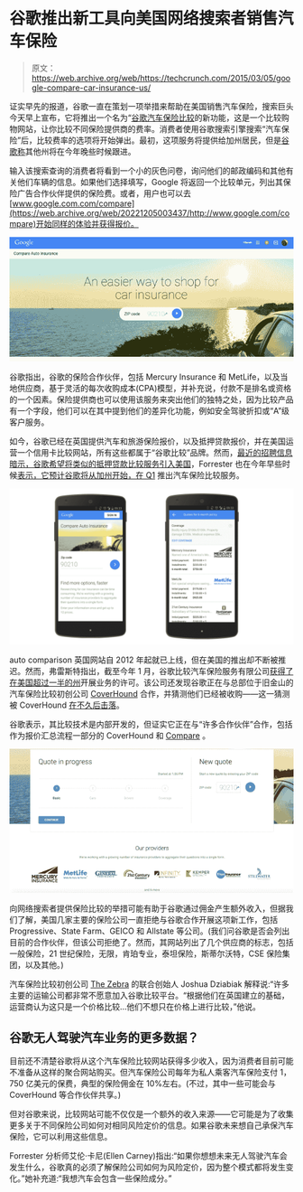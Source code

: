 # 谷歌推出新工具向美国网络搜索者销售汽车保险 

> 原文：<https://web.archive.org/web/https://techcrunch.com/2015/03/05/google-compare-car-insurance-us/>

证实早先的报道，谷歌一直在策划一项举措来帮助在美国销售汽车保险，搜索巨头今天早上宣布，它将推出一个名为“[谷歌汽车保险比较](https://web.archive.org/web/20221205003437/http://www.google.com/compare/autoinsurance)的新功能，这是一个比较购物网站，让你比较不同保险提供商的费率。消费者使用谷歌搜索引擎搜索“汽车保险”后，比较费率的选项将开始弹出。最初，这项服务将提供给加州居民，但是[谷歌称](https://web.archive.org/web/20221205003437/http://adwords.blogspot.com/2015/03/introducing-google-compare-for-us-car.html)其他州将在今年晚些时候跟进。

输入该搜索查询的消费者将看到一个小的灰色问卷，询问他们的邮政编码和其他有关他们车辆的信息。如果他们选择填写，Google 将返回一个比较单元，列出其保险广告合作伙伴提供的保险费。或者，用户也可以去[www.google.com.com/compare](https://web.archive.org/web/20221205003437/http://www.google.com/compare)开始同样的体验并获得报价。

![Screen Shot 2015-03-05 at 1.04.34 PM](img/8a3c37de04e36b143f530a7d60e25b72.png)

谷歌指出，谷歌的保险合作伙伴，包括 Mercury Insurance 和 MetLife，以及当地供应商，基于灵活的每次收购成本(CPA)模型，并补充说，付款不是排名或资格的一个因素。保险提供商也可以使用该服务来突出他们的独特之处，因为比较产品有一个字段，他们可以在其中提到他们的差异化功能，例如安全驾驶折扣或“A”级客户服务。

如今，谷歌已经在英国提供汽车和旅游保险报价，以及抵押贷款报价，并在美国运营一个信用卡比较网站，所有这些都属于“谷歌比较”品牌。然而，[最近的招聘信息暗示，谷歌希望将类似的抵押贷款比较服务引入美国](https://web.archive.org/web/20221205003437/https://gigaom.com/2015/03/02/google-compare-mortgages/)，Forrester 也在今年早些时候[表示，它预计谷歌将从加州开始，在 Q1](https://web.archive.org/web/20221205003437/http://searchengineland.com/google-results-car-insurance-look-different-soon-212508) 推出汽车保险比较服务。

![Screen Shot 2015-03-05 at 12.47.22 PM](img/1b3d9b77104eae9fb2bb6befebc5009f.png)

auto comparison 英国网站自 2012 年起就已上线，但在美国的推出却不断被推迟。然而，弗雷斯特指出，截至今年 1 月，谷歌比较汽车保险服务有限公司[获得了在美国超过一半的州](https://web.archive.org/web/20221205003437/http://blogs.forrester.com/ellen_carney/15-01-07-is_google_buying_coverhound_the_curious_case_of_the_california_insurance_license)开展业务的许可。该公司还发现谷歌正在与总部位于旧金山的汽车保险比较初创公司 [CoverHound](https://web.archive.org/web/20221205003437/https://www.crunchbase.com/organization/coverhound) 合作，并猜测他们已经被收购——这一猜测被 CoverHound [在不久后击落](https://web.archive.org/web/20221205003437/http://blogs.wsj.com/digits/2015/01/08/google-wants-to-sell-you-auto-insurance/)。

谷歌表示，其比较技术是内部开发的，但证实它正在与“许多合作伙伴”合作，包括作为报价汇总流程一部分的 CoverHound 和 [Compare](https://web.archive.org/web/20221205003437/http://www.compare.com/) 。

![Screen Shot 2015-03-05 at 1.11.05 PM](img/48f5e8be5e2757ce5a75993276d721f5.png)

向网络搜索者提供保险比较的举措可能有助于谷歌通过佣金产生额外收入，但据我们了解，美国几家主要的保险公司一直拒绝与谷歌合作开展这项新工作，包括 Progressive、State Farm、GEICO 和 Allstate 等公司。(我们问谷歌是否会列出目前的合作伙伴，但该公司拒绝了。然而，其网站列出了几个供应商的标志，包括一般保险，21 世纪保险，无限，肯珀专业，泰坦保险，斯蒂尔沃特，CSE 保险集团，以及其他。)

汽车保险比较初创公司 [The Zebra](https://web.archive.org/web/20221205003437/https://www.thezebra.com/) 的联合创始人 Joshua Dziabiak 解释说:“许多主要的运输公司都非常不愿意加入谷歌比较平台。“根据他们在英国建立的基础，运营商认为这只是一个价格比较…他们不想只在价格上进行比较，”他说。

## 谷歌无人驾驶汽车业务的更多数据？

目前还不清楚谷歌将从这个汽车保险比较网站获得多少收入，因为消费者目前可能不准备从这样的聚合网站购买。但汽车保险公司每年为私人乘客汽车保险支付 1，750 亿美元的保费，典型的保险佣金在 10%左右。(不过，其中一些可能会与 CoverHound 等合作伙伴共享。)

但对谷歌来说，比较网站可能不仅仅是一个额外的收入来源——它可能是为了收集更多关于不同保险公司如何对相同风险定价的信息。如果谷歌未来想自己承保汽车保险，它可以利用这些信息。

Forrester 分析师艾伦·卡尼(Ellen Carney)指出:“如果你想想未来无人驾驶汽车会发生什么，谷歌真的必须了解保险公司如何为风险定价，因为整个模式都将发生变化。”她补充道:“我想汽车会包含一些保险成分。”
